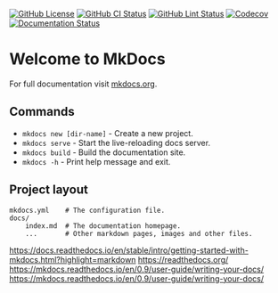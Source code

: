 [![GitHub License](https://img.shields.io/github/license/rjshim/ros2_tutorial)](https://github.com/JaehyunShim/ros2_tutorial/blob/master/LICENSE)
[![GitHub CI Status](https://github.com/rjshim/ros2_tutorial/workflows/CI/badge.svg)](https://github.com/JaehyunShim/ros2_tutorial/actions?query=workflow%3ACI)
[![GitHub Lint Status](https://github.com/rjshim/ros2_tutorial/workflows/Lint/badge.svg)](https://github.com/JaehyunShim/ros2_tutorial/actions?query=workflow%3ALint)
[![Codecov](https://codecov.io/gh/rjshim/ros2_tutorial/branch/master/graph/badge.svg)](https://codecov.io/gh/rjshim/ros2_tutorial)
[![Documentation Status](https://readthedocs.org/projects/ros2-tutorial/badge/?version=latest)](https://ros2-tutorial.readthedocs.io/en/latest/?badge=latest)



# Welcome to MkDocs

For full documentation visit [mkdocs.org](https://www.mkdocs.org).

## Commands

* `mkdocs new [dir-name]` - Create a new project.
* `mkdocs serve` - Start the live-reloading docs server.
* `mkdocs build` - Build the documentation site.
* `mkdocs -h` - Print help message and exit.

## Project layout

    mkdocs.yml    # The configuration file.
    docs/
        index.md  # The documentation homepage.
        ...       # Other markdown pages, images and other files.


https://docs.readthedocs.io/en/stable/intro/getting-started-with-mkdocs.html?highlight=markdown
https://readthedocs.org/
https://mkdocs.readthedocs.io/en/0.9/user-guide/writing-your-docs/
https://mkdocs.readthedocs.io/en/0.9/user-guide/writing-your-docs/
